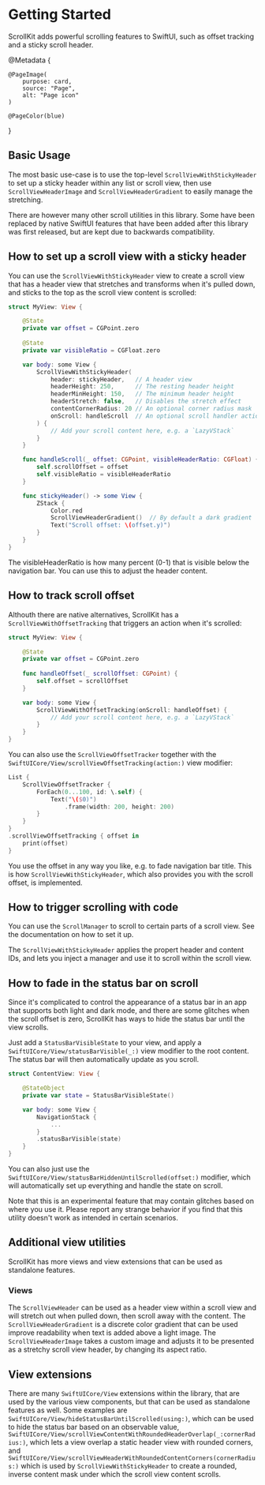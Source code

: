 # Getting Started

ScrollKit adds powerful scrolling features to SwiftUI, such as offset tracking and a sticky scroll header.

@Metadata {

    @PageImage(
        purpose: card,
        source: "Page",
        alt: "Page icon"
    )

    @PageColor(blue)
}


## Basic Usage

The most basic use-case is to use the top-level ``ScrollViewWithStickyHeader`` to set up a sticky header within any list or scroll view, then use ``ScrollViewHeaderImage`` and ``ScrollViewHeaderGradient`` to easily manage the stretching.

There are however many other scroll utilities in this library. Some have been replaced by native SwiftUI features that have been added after this library was first released, but are kept due to backwards compatibility. 



## How to set up a scroll view with a sticky header

You can use the ``ScrollViewWithStickyHeader`` view to create a scroll view that has a header view that stretches and transforms when it's pulled down, and sticks to the top as the scroll view content is scrolled:

```swift
struct MyView: View {

    @State
    private var offset = CGPoint.zero
    
    @State
    private var visibleRatio = CGFloat.zero

    var body: some View {
        ScrollViewWithStickyHeader(
            header: stickyHeader,   // A header view
            headerHeight: 250,      // The resting header height
            headerMinHeight: 150,   // The minimum header height
            headerStretch: false,   // Disables the stretch effect
            contentCornerRadius: 20 // An optional corner radius mask
            onScroll: handleScroll  // An optional scroll handler action
        ) {
            // Add your scroll content here, e.g. a `LazyVStack`
        }
    }

    func handleScroll(_ offset: CGPoint, visibleHeaderRatio: CGFloat) {
        self.scrollOffset = offset
        self.visibleRatio = visibleHeaderRatio
    }

    func stickyHeader() -> some View {
        ZStack {
            Color.red
            ScrollViewHeaderGradient()  // By default a dark gradient
            Text("Scroll offset: \(offset.y)")
        }
    }
}
```

The visibleHeaderRatio is how many percent (0-1) that is visible below the navigation bar. You can use this to adjust the header content.



## How to track scroll offset

Althouth there are native alternatives, ScrollKit has a ``ScrollViewWithOffsetTracking`` that triggers an action when it's scrolled:

```swift
struct MyView: View {

    @State
    private var offset = CGPoint.zero
    
    func handleOffset(_ scrollOffset: CGPoint) {
        self.offset = scrollOffset
    }

    var body: some View {
        ScrollViewWithOffsetTracking(onScroll: handleOffset) {
            // Add your scroll content here, e.g. a `LazyVStack`
        }
    }
}
```

You can also use the ``ScrollViewOffsetTracker`` together with the ``SwiftUICore/View/scrollViewOffsetTracking(action:)`` view modifier:

```swift
List {
    ScrollViewOffsetTracker {
        ForEach(0...100, id: \.self) {
            Text("\($0)")
                .frame(width: 200, height: 200)
        }
    }
}
.scrollViewOffsetTracking { offset in
    print(offset)
}
```

You use the offset in any way you like, e.g. to fade navigation bar title. This is how ``ScrollViewWithStickyHeader``, which also provides you with the scroll offset, is implemented.



## How to trigger scrolling with code

You can use the ``ScrollManager`` to scroll to certain parts of a scroll view. See the documentation on how to set it up.

The ``ScrollViewWithStickyHeader`` applies the propert header and content IDs, and lets you inject a manager and use it to scroll within the scroll view.



## How to fade in the status bar on scroll

Since it's complicated to control the appearance of a status bar in an app that supports both light and dark mode, and there are some glitches when the scroll offset is zero, ScrollKit has ways to hide the status bar until the view scrolls.

Just add a ``StatusBarVisibleState`` to your view, and apply a ``SwiftUICore/View/statusBarVisible(_:)`` view modifier to the root content. The status bar will then automatically update as you scroll. 


```swift
struct ContentView: View {

    @StateObject
    private var state = StatusBarVisibleState()

    var body: some View {
        NavigationStack {
            ...
        }
        .statusBarVisible(state)
    }
}
```

You can also just use the ``SwiftUICore/View/statusBarHiddenUntilScrolled(offset:)`` modifier, which will automatically set up everything and handle the state on scroll.

Note that this is an experimental feature that may contain glitches based on where you use it. Please report any strange behavior if you find that this utility doesn't work as intended in certain scenarios.



## Additional view utilities

ScrollKit has more views and view extensions that can be used as standalone features.

### Views

The ``ScrollViewHeader`` can be used as a header view within a scroll view and will stretch out when pulled down, then scroll away with the content. The ``ScrollViewHeaderGradient`` is a discrete color gradient that can be used improve readability when text is added above a light image. The ``ScrollViewHeaderImage`` takes a custom image and adjusts it to be presented as a stretchy scroll view header, by changing its aspect ratio.


## View extensions

There are many ``SwiftUICore/View`` extensions within the library, that are used by the various view components, but that can be used as standalone features as well. Some examples are ``SwiftUICore/View/hideStatusBarUntilScrolled(using:)``, which can be used to hide the status bar based on an observable value, ``SwiftUICore/View/scrollViewContentWithRoundedHeaderOverlap(_:cornerRadius:)``, which lets a view overlap a static header view with rounded corners, and ``SwiftUICore/View/scrollViewHeaderWithRoundedContentCorners(cornerRadius:)`` which is used by ``ScrollViewWithStickyHeader`` to create a rounded, inverse content mask under which the scroll view content scrolls. 
